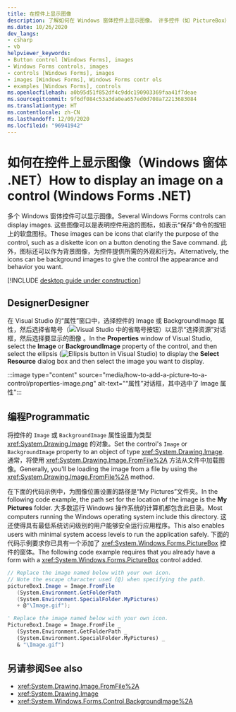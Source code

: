 ```yaml
---
title: 在控件上显示图像
description: 了解如何在 Windows 窗体控件上显示图像。 许多控件（如 PictureBox）都可以显示图像。
ms.date: 10/26/2020
dev_langs:
- csharp
- vb
helpviewer_keywords:
- Button control [Windows Forms], images
- Windows Forms controls, images
- controls [Windows Forms], images
- images [Windows Forms], Windows Forms contr ols
- examples [Windows Forms], controls
ms.openlocfilehash: a0b95d51f852df4c9ddc190903369faa41f7deae
ms.sourcegitcommit: 9f6df084c53a3da0ea657ed0d708a72213683084
ms.translationtype: HT
ms.contentlocale: zh-CN
ms.lasthandoff: 12/09/2020
ms.locfileid: "96941942"
---
```

# <a name="how-to-display-an-image-on-a-control-windows-forms-net"></a><span data-ttu-id="0e38d-104">如何在控件上显示图像（Windows 窗体 .NET）</span><span class="sxs-lookup"><span data-stu-id="0e38d-104">How to display an image on a control (Windows Forms .NET)</span></span>

<span data-ttu-id="0e38d-105">多个 Windows 窗体控件可以显示图像。</span><span class="sxs-lookup"><span data-stu-id="0e38d-105">Several Windows Forms controls can display images.</span></span> <span data-ttu-id="0e38d-106">这些图像可以是表明控件用途的图标，如表示“保存”命令的按钮上的软盘图标。</span><span class="sxs-lookup"><span data-stu-id="0e38d-106">These images can be icons that clarify the purpose of the control, such as a diskette icon on a button denoting the Save command.</span></span> <span data-ttu-id="0e38d-107">此外，图标还可以作为背景图像，为控件提供所需的外观和行为。</span><span class="sxs-lookup"><span data-stu-id="0e38d-107">Alternatively, the icons can be background images to give the control the appearance and behavior you want.</span></span>

[!INCLUDE [desktop guide under construction](../../includes/desktop-guide-preview-note.md)]

## <a name="designer"></a><span data-ttu-id="0e38d-108">Designer</span><span class="sxs-lookup"><span data-stu-id="0e38d-108">Designer</span></span>

<span data-ttu-id="0e38d-109">在 Visual Studio 的“属性”窗口中，选择控件的 Image 或 BackgroundImage 属性，然后选择省略号（![Visual Studio 中的省略号按钮](../media/visual-studio-ellipsis-button.png)）以显示“选择资源”对话框，然后选择要显示的图像   。</span><span class="sxs-lookup"><span data-stu-id="0e38d-109">In the **Properties** window of Visual Studio, select the **Image** or **BackgroundImage** property of the control, and then select the ellipsis (![Ellipsis button in Visual Studio](../media/visual-studio-ellipsis-button.png)) to display the **Select Resource** dialog box and then select the image you want to display.</span></span>

:::image type="content" source="media/how-to-add-a-picture-to-a-control/properties-image.png" alt-text="“属性”对话框，其中选中了 Image 属性":::

## <a name="programmatic"></a><span data-ttu-id="0e38d-111">编程</span><span class="sxs-lookup"><span data-stu-id="0e38d-111">Programmatic</span></span>

<span data-ttu-id="0e38d-112">将控件的 `Image` 或 `BackgroundImage` 属性设置为类型 <xref:System.Drawing.Image> 的对象。</span><span class="sxs-lookup"><span data-stu-id="0e38d-112">Set the control's `Image` or `BackgroundImage` property to an object of type <xref:System.Drawing.Image>.</span></span> <span data-ttu-id="0e38d-113">通常，将使用 <xref:System.Drawing.Image.FromFile%2A> 方法从文件中加载图像。</span><span class="sxs-lookup"><span data-stu-id="0e38d-113">Generally, you'll be loading the image from a file by using the <xref:System.Drawing.Image.FromFile%2A> method.</span></span>

<span data-ttu-id="0e38d-114">在下面的代码示例中，为图像位置设置的路径是“My Pictures”文件夹。</span><span class="sxs-lookup"><span data-stu-id="0e38d-114">In the following code example, the path set for the location of the image is the **My Pictures** folder.</span></span> <span data-ttu-id="0e38d-115">大多数运行 Windows 操作系统的计算机都包含此目录。</span><span class="sxs-lookup"><span data-stu-id="0e38d-115">Most computers running the Windows operating system include this directory.</span></span> <span data-ttu-id="0e38d-116">这还使得具有最低系统访问级别的用户能够安全运行应用程序。</span><span class="sxs-lookup"><span data-stu-id="0e38d-116">This also enables users with minimal system access levels to run the application safely.</span></span> <span data-ttu-id="0e38d-117">下面的代码示例要求你已具有一个添加了 <xref:System.Windows.Forms.PictureBox> 控件的窗体。</span><span class="sxs-lookup"><span data-stu-id="0e38d-117">The following code example requires that you already have a form with a <xref:System.Windows.Forms.PictureBox> control added.</span></span>

```csharp
// Replace the image named below with your own icon.
// Note the escape character used (@) when specifying the path.
pictureBox1.Image = Image.FromFile
   (System.Environment.GetFolderPath
   (System.Environment.SpecialFolder.MyPictures)
   + @"\Image.gif");
```

```vb
' Replace the image named below with your own icon.
PictureBox1.Image = Image.FromFile _
   (System.Environment.GetFolderPath _
   (System.Environment.SpecialFolder.MyPictures) _
   & "\Image.gif")
```

## <a name="see-also"></a><span data-ttu-id="0e38d-118">另请参阅</span><span class="sxs-lookup"><span data-stu-id="0e38d-118">See also</span></span>

- <xref:System.Drawing.Image.FromFile%2A>
- <xref:System.Drawing.Image>
- <xref:System.Windows.Forms.Control.BackgroundImage%2A>
